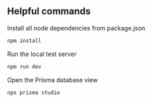 ## Helpful commands
Install all node dependencies from package.json
```bash
npm install
```
Run the local test server
```bash
npm run dev
```
Open the Prisma database view
```bash
npx prisma studio
```

